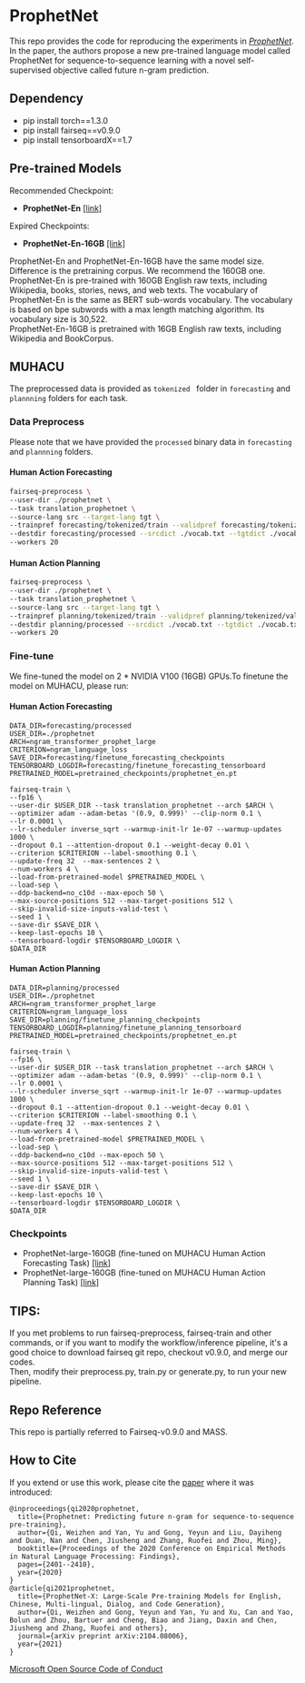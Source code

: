 # ProphetNet

This repo provides the code for reproducing the experiments in [*ProphetNet*](https://arxiv.org/pdf/2001.04063). In the paper, the authors propose a new pre-trained language model called ProphetNet for sequence-to-sequence learning with a novel self-supervised objective called future n-gram prediction. 


## Dependency
- pip install torch==1.3.0  
- pip install fairseq==v0.9.0  
- pip install tensorboardX==1.7    

## Pre-trained Models

Recommended Checkpoint:
- **ProphetNet-En** [[link]](https://msraprophetnet.blob.core.windows.net/prophetnet/release_checkpoints/prophetnet_en.pt)

Expired Checkpoints:
- **ProphetNet-En-16GB** [[link]](https://msraprophetnet.blob.core.windows.net/prophetnet/release_checkpoints/prophetnet_en_16g.pt)

ProphetNet-En and ProphetNet-En-16GB have the same model size. Difference is the pretraining corpus. We recommend the 160GB one.   
ProphetNet-En is pre-trained with 160GB English raw texts, including Wikipedia, books, stories, news, and web texts. The vocabulary of ProphetNet-En is the same as BERT sub-words vocabulary. The vocabulary is based on bpe subwords with a max length matching algorithm. Its vocabulary size is 30,522.  
ProphetNet-En-16GB is pretrained with 16GB English raw texts, including Wikipedia and BookCorpus.

## MUHACU
The preprocessed data is provided as `tokenized ` folder in `forecasting` and `plannning` folders for each task.

### Data Preprocess
Please note that we have provided the `processed` binary data in `forecasting` and `plannning` folders.

#### Human Action Forecasting
``` bash
fairseq-preprocess \
--user-dir ./prophetnet \
--task translation_prophetnet \
--source-lang src --target-lang tgt \
--trainpref forecasting/tokenized/train --validpref forecasting/tokenized/valid --testpref forecasting/tokenized/test \
--destdir forecasting/processed --srcdict ./vocab.txt --tgtdict ./vocab.txt \
--workers 20
```

#### Human Action Planning
``` bash
fairseq-preprocess \
--user-dir ./prophetnet \
--task translation_prophetnet \
--source-lang src --target-lang tgt \
--trainpref planning/tokenized/train --validpref planning/tokenized/valid --testpref planning/tokenized/test \
--destdir planning/processed --srcdict ./vocab.txt --tgtdict ./vocab.txt \
--workers 20
```

### Fine-tune
We fine-tuned the model on 2 * NVIDIA V100 (16GB) GPUs.To finetune the model on MUHACU, please run:

#### Human Action Forecasting
```
DATA_DIR=forecasting/processed
USER_DIR=./prophetnet
ARCH=ngram_transformer_prophet_large
CRITERION=ngram_language_loss
SAVE_DIR=forecasting/finetune_forecasting_checkpoints
TENSORBOARD_LOGDIR=forecasting/finetune_forecasting_tensorboard
PRETRAINED_MODEL=pretrained_checkpoints/prophetnet_en.pt

fairseq-train \
--fp16 \
--user-dir $USER_DIR --task translation_prophetnet --arch $ARCH \
--optimizer adam --adam-betas '(0.9, 0.999)' --clip-norm 0.1 \
--lr 0.0001 \
--lr-scheduler inverse_sqrt --warmup-init-lr 1e-07 --warmup-updates 1000 \
--dropout 0.1 --attention-dropout 0.1 --weight-decay 0.01 \
--criterion $CRITERION --label-smoothing 0.1 \
--update-freq 32  --max-sentences 2 \
--num-workers 4 \
--load-from-pretrained-model $PRETRAINED_MODEL \
--load-sep \
--ddp-backend=no_c10d --max-epoch 50 \
--max-source-positions 512 --max-target-positions 512 \
--skip-invalid-size-inputs-valid-test \
--seed 1 \
--save-dir $SAVE_DIR \
--keep-last-epochs 10 \
--tensorboard-logdir $TENSORBOARD_LOGDIR \
$DATA_DIR
```

#### Human Action Planning
```
DATA_DIR=planning/processed
USER_DIR=./prophetnet
ARCH=ngram_transformer_prophet_large
CRITERION=ngram_language_loss
SAVE_DIR=planning/finetune_planning_checkpoints
TENSORBOARD_LOGDIR=planning/finetune_planning_tensorboard
PRETRAINED_MODEL=pretrained_checkpoints/prophetnet_en.pt

fairseq-train \
--fp16 \
--user-dir $USER_DIR --task translation_prophetnet --arch $ARCH \
--optimizer adam --adam-betas '(0.9, 0.999)' --clip-norm 0.1 \
--lr 0.0001 \
--lr-scheduler inverse_sqrt --warmup-init-lr 1e-07 --warmup-updates 1000 \
--dropout 0.1 --attention-dropout 0.1 --weight-decay 0.01 \
--criterion $CRITERION --label-smoothing 0.1 \
--update-freq 32  --max-sentences 2 \
--num-workers 4 \
--load-from-pretrained-model $PRETRAINED_MODEL \
--load-sep \
--ddp-backend=no_c10d --max-epoch 50 \
--max-source-positions 512 --max-target-positions 512 \
--skip-invalid-size-inputs-valid-test \
--seed 1 \
--save-dir $SAVE_DIR \
--keep-last-epochs 10 \
--tensorboard-logdir $TENSORBOARD_LOGDIR \
$DATA_DIR
```

### Checkpoints
- ProphetNet-large-160GB (fine-tuned on MUHACU Human Action Forecasting Task) [[link]]()
- ProphetNet-large-160GB (fine-tuned on MUHACU Human Action Planning Task) [[link]]()


## TIPS:
If you met problems to run fairseq-preprocess, fairseq-train and other commands, or if you want to modify the workflow/inference pipeline, 
it's a good choice to download fairseq git repo, checkout v0.9.0, and merge our codes.   
Then, modify their preprocess.py, train.py or generate.py, to run your new pipeline. 

## Repo Reference
This repo is partially referred to Fairseq-v0.9.0 and MASS.



## How to Cite
If you extend or use this work, please cite the [paper](https://arxiv.org/pdf/2001.04063) where it was introduced:
```
@inproceedings{qi2020prophetnet,
  title={Prophetnet: Predicting future n-gram for sequence-to-sequence pre-training},
  author={Qi, Weizhen and Yan, Yu and Gong, Yeyun and Liu, Dayiheng and Duan, Nan and Chen, Jiusheng and Zhang, Ruofei and Zhou, Ming},
  booktitle={Proceedings of the 2020 Conference on Empirical Methods in Natural Language Processing: Findings},
  pages={2401--2410},
  year={2020}
}
@article{qi2021prophetnet,
  title={ProphetNet-X: Large-Scale Pre-training Models for English, Chinese, Multi-lingual, Dialog, and Code Generation},
  author={Qi, Weizhen and Gong, Yeyun and Yan, Yu and Xu, Can and Yao, Bolun and Zhou, Bartuer and Cheng, Biao and Jiang, Daxin and Chen, Jiusheng and Zhang, Ruofei and others},
  journal={arXiv preprint arXiv:2104.08006},
  year={2021}
}
```
[Microsoft Open Source Code of Conduct](https://opensource.microsoft.com/codeofconduct)
